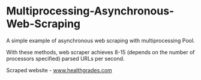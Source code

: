 # Multiprocessing-Asynchronous-Web-Scraping
A simple example of asynchronous web scraping with multiprocessing Pool. 

With these methods, web scraper achieves 8-15 (depends on the number of processors specified) parsed URLs per second. 

Scraped website - www.healthgrades.com

